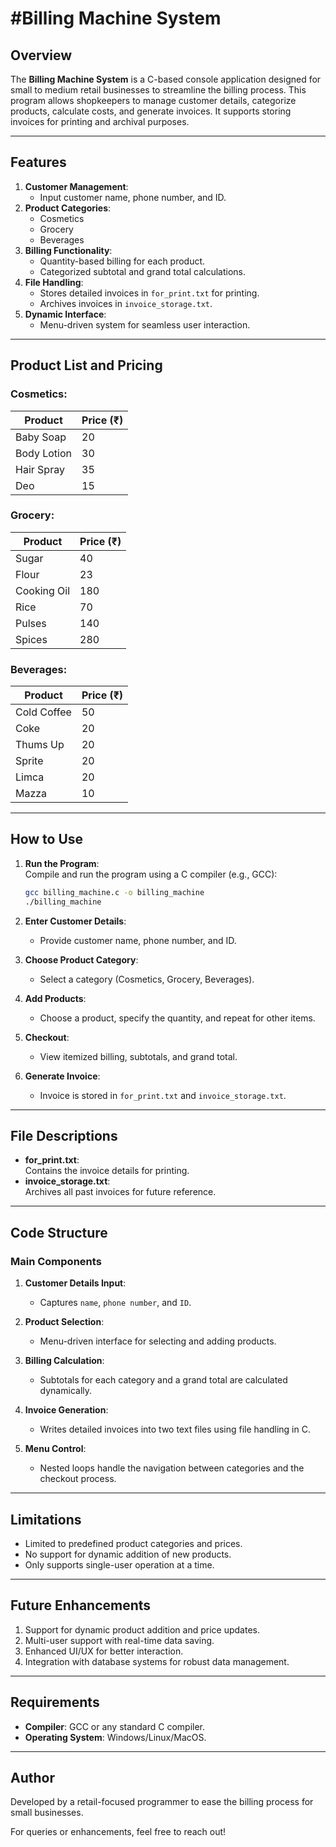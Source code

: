 
<h1>#Billing Machine System  </h1>

## Overview  
The **Billing Machine System** is a C-based console application designed for small to medium retail businesses to streamline the billing process. This program allows shopkeepers to manage customer details, categorize products, calculate costs, and generate invoices. It supports storing invoices for printing and archival purposes.

---

## Features  
1. **Customer Management**:  
   - Input customer name, phone number, and ID.  
2. **Product Categories**:  
   - Cosmetics  
   - Grocery  
   - Beverages  
3. **Billing Functionality**:  
   - Quantity-based billing for each product.  
   - Categorized subtotal and grand total calculations.  
4. **File Handling**:  
   - Stores detailed invoices in `for_print.txt` for printing.  
   - Archives invoices in `invoice_storage.txt`.  
5. **Dynamic Interface**:  
   - Menu-driven system for seamless user interaction.  

---

## Product List and Pricing  

### Cosmetics:  
| Product       | Price (₹) |  
|---------------|-----------|  
| Baby Soap     | 20        |  
| Body Lotion   | 30        |  
| Hair Spray    | 35        |  
| Deo           | 15        |  

### Grocery:  
| Product       | Price (₹) |  
|---------------|-----------|  
| Sugar         | 40        |  
| Flour         | 23        |  
| Cooking Oil   | 180       |  
| Rice          | 70        |  
| Pulses        | 140       |  
| Spices        | 280       |  

### Beverages:  
| Product       | Price (₹) |  
|---------------|-----------|  
| Cold Coffee   | 50        |  
| Coke          | 20        |  
| Thums Up      | 20        |  
| Sprite        | 20        |  
| Limca         | 20        |  
| Mazza         | 10        |  

---

## How to Use  

1. **Run the Program**:  
   Compile and run the program using a C compiler (e.g., GCC):  
   ```bash
   gcc billing_machine.c -o billing_machine
   ./billing_machine
   ```  

2. **Enter Customer Details**:  
   - Provide customer name, phone number, and ID.  

3. **Choose Product Category**:  
   - Select a category (Cosmetics, Grocery, Beverages).  

4. **Add Products**:  
   - Choose a product, specify the quantity, and repeat for other items.  

5. **Checkout**:  
   - View itemized billing, subtotals, and grand total.  

6. **Generate Invoice**:  
   - Invoice is stored in `for_print.txt` and `invoice_storage.txt`.  

---

## File Descriptions  

- **for_print.txt**:  
  Contains the invoice details for printing.  
- **invoice_storage.txt**:  
  Archives all past invoices for future reference.  

---

## Code Structure  

### Main Components  
1. **Customer Details Input**:  
   - Captures `name`, `phone number`, and `ID`.  

2. **Product Selection**:  
   - Menu-driven interface for selecting and adding products.  

3. **Billing Calculation**:  
   - Subtotals for each category and a grand total are calculated dynamically.  

4. **Invoice Generation**:  
   - Writes detailed invoices into two text files using file handling in C.  

5. **Menu Control**:  
   - Nested loops handle the navigation between categories and the checkout process.  

---

## Limitations  

- Limited to predefined product categories and prices.  
- No support for dynamic addition of new products.  
- Only supports single-user operation at a time.  

---

## Future Enhancements  

1. Support for dynamic product addition and price updates.  
2. Multi-user support with real-time data saving.  
3. Enhanced UI/UX for better interaction.  
4. Integration with database systems for robust data management.  

---

## Requirements  

- **Compiler**: GCC or any standard C compiler.  
- **Operating System**: Windows/Linux/MacOS.  

---

## Author  
Developed by a retail-focused programmer to ease the billing process for small businesses.  

For queries or enhancements, feel free to reach out!  
